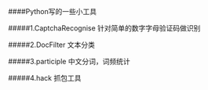 ####Python写的一些小工具

#####1.CaptchaRecognise
针对简单的数字字母验证码做识别

#####2.DocFilter
文本分类

#####3.participle
中文分词，词频统计

#####4.hack
抓包工具

